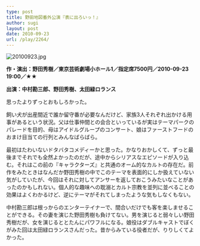 ```yaml
---
type: post
title: 野田地図番外公演『表に出ろいっ！』
author: sugi
layout: post
date: 2010-09-23
url: /play/2264/
---
```

<img alt="20100923.jpg" src="/images/play/20100923.jpg" class="alignleft" />

**作・演出：野田秀樹／東京芸術劇場小ホール1／指定席7500円／2010-09-23 19:00／★★**

**出演：中村勘三郎、野田秀樹、太田緑ロランス**

思ったよりずっとおもしろかった。

飼い犬が出産間近で誰か留守番が必要なんだけど、家族3人それぞれ出かける用事があるという状況。父は仕事仲間との会合といっているが実はテーマパークのパレードを目的、母はアイドルグループのコンサート、娘はファーストフードのおまけ目当ての行列とみんなばらばら。

最初はたわいないドタバタコメディーかと思った。かなりおかしくて、ずっと最後までそれでも全然よかったのだが、途中からシリアスなエピソードが入り込む。それはこの前の『キャラクターズ』と共通のオーム的なカルトの存在だ。前作をみたときはなんだか野田秀樹の中でこのテーマを表面的にしか扱えていない気がしていたが、今回はそれに対してアンサーを返しておこうみたいなことがあったのかもしれない。個人的な趣味への耽溺とカルト宗教を並列に並べることの効果はよくわかるけど、逆にテーマがそれてしまったような気もしなくもない。

中村勘三郎は根っからのエンターテイナーで、間合いだけでも客を楽しませることができる。その妻を演じた野田秀樹も負けてない。男を演じると弱々しい野田秀樹だが、女を演じるととたんにパワフルになる。娘役はダブルキャストでぼくがみた回は太田緑ロランスさんだった。昔からみている役者だが、りりしくてよかった。

